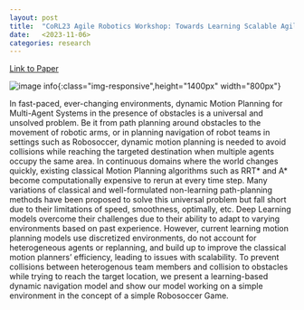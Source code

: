 ```yaml
---
layout: post
title:  "CoRL23 Agile Robotics Workshop: Towards Learning Scalable Agile Dynamic Motion Planning for Robosoccer Teams with Policy Optimization"
date:   <2023-11-06>
categories: research
---
```


[Link to Paper][Link-to-Paper]

<!-- ![image info](..\..\..\..\assets\images\research\corl23_cover.png){:class="img-responsive",height="1400px" width="800px"} -->

![image info](..\..\..\..\assets\images\research\corl23_sample.gif){:class="img-responsive",height="1400px" width="800px"}

In fast-paced, ever-changing environments, dynamic Motion Planning for Multi-Agent Systems in the presence of obstacles is a universal and unsolved problem. Be it from path planning around obstacles to the movement of robotic arms, or in planning navigation of robot teams in settings such as Robosoccer, dynamic motion planning is needed to avoid collisions while reaching the targeted destination when multiple agents occupy the same area. In continuous domains where the world changes quickly, existing classical Motion Planning algorithms such as RRT* and A* become computationally expensive to rerun at every time step. Many variations of classical and well-formulated non-learning path-planning methods have been proposed to solve this universal problem but fall short due to their limitations of speed, smoothness, optimally, etc. Deep Learning models overcome their challenges due to their ability to adapt to varying environments based on past experience. However, current learning motion planning models use discretized environments, do not account for heterogeneous agents or replanning, and build up to improve the classical motion planners’ efficiency, leading to issues with scalability. To prevent collisions between heterogenous team members and collision to obstacles while trying to reach the target location, we present a learning-based dynamic navigation model and show our model working on a simple environment in the concept of a simple Robosoccer Game.


[Link-to-Paper]: <https://openreview.net/forum?id=VQgFQn27vU>
